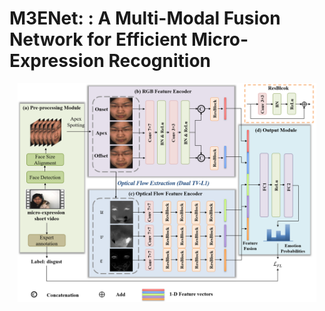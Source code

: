 # M3ENet: : A Multi-Modal Fusion Network for Efficient Micro-Expression Recognition
 
<p align="center">
<img src="./Pics/network.png" width=95%>
<p>
